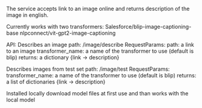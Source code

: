 The service accepts link to an image online and returns description of the image in english.

Currently works with two transformers: 
  Salesforce/blip-image-captioning-base
  nlpconnect/vit-gpt2-image-captioning

API: 
  Describes an image
  path: /image/describe 
  RequestParams: 
    path: a link to an image
    transformer_name: a name of the transformer to use (default is blip)
  returns: a dictionary {link -> description}

  Describes images from test set
  path: /image/test 
  RequestParams: 
    transformer_name: a name of the transformer to use (default is blip)
  returns: a list of dictionaries {link -> description}


Installed locally download model files at first use and than works with the local model

